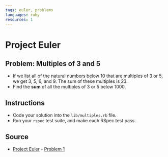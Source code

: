 ```yaml
---
tags: euler, problems
languages: ruby
resources: 1
---
```

# Project Euler

## Problem: Multiples of 3 and 5

- If we list all of the natural numbers below 10 that are multiples of 3 or 5, we get 3, 5, 6, and 9. The sum of these multiples is 23. 
- Find the __sum__ of all the multiples of 3 or 5 below 1000.

## Instructions
- Code your solution into the `lib/multiples.rb` file. 
- Run your `rspec` test suite, and make each RSpec test pass.

## Source
- [Project Euler](https://projecteuler.net/) - [Problem 1](https://projecteuler.net/problem=1)
